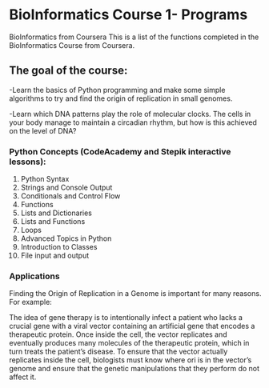 # BioInformatics Course 1- Programs
BioInformatics from Coursera
This is a list of the functions completed in the BioInformatics Course from Coursera. 

## The goal of the course: 

-Learn the basics of Python programming and make some simple algorithms to try and find the origin of replication in small genomes.

-Learn which DNA patterns play the role of molecular clocks. The cells in your body manage to maintain a circadian rhythm, but how is this achieved on the level of DNA?

### Python Concepts (CodeAcademy and Stepik interactive lessons):
1. Python Syntax
2. Strings and Console Output
3. Conditionals and Control Flow
4. Functions
5. Lists and Dictionaries
6. Lists and Functions
7. Loops
8. Advanced Topics in Python
9. Introduction to Classes
10. File input and output

### Applications
Finding the Origin of Replication in a Genome is important for many reasons. For example:

The idea of gene therapy is to intentionally infect a patient who lacks a crucial gene with a viral vector containing an artificial gene that encodes a therapeutic protein. Once inside the cell, the vector replicates and eventually produces many molecules of the therapeutic protein, which in turn treats the patient’s disease. To ensure that the vector actually replicates inside the cell, biologists must know where ori is in the vector’s genome and ensure that the genetic manipulations that they perform do not affect it.

